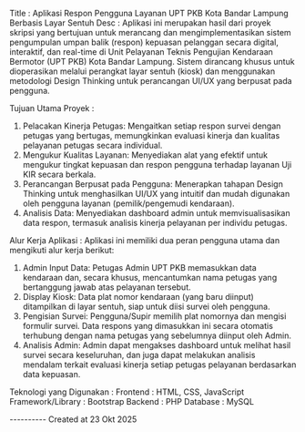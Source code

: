 Title     : Aplikasi Respon Pengguna Layanan UPT PKB Kota Bandar Lampung Berbasis Layar Sentuh
Desc      : Aplikasi ini merupakan hasil dari proyek skripsi yang bertujuan untuk merancang dan mengimplementasikan sistem pengumpulan umpan balik (respon) kepuasan pelanggan secara digital, interaktif, dan real-time di Unit Pelayanan Teknis Pengujian Kendaraan Bermotor (UPT PKB) Kota Bandar Lampung. Sistem dirancang khusus untuk dioperasikan melalui perangkat layar sentuh (kiosk) dan menggunakan metodologi Design Thinking untuk perancangan UI/UX yang berpusat pada pengguna.

Tujuan Utama Proyek  :
1.	Pelacakan Kinerja Petugas: Mengaitkan setiap respon survei dengan petugas yang bertugas, memungkinkan evaluasi kinerja dan kualitas pelayanan petugas secara individual.
2.	Mengukur Kualitas Layanan: Menyediakan alat yang efektif untuk mengukur tingkat kepuasan dan respon pengguna terhadap layanan Uji KIR secara berkala.
3.	Perancangan Berpusat pada Pengguna: Menerapkan tahapan Design Thinking untuk menghasilkan UI/UX yang intuitif dan mudah digunakan oleh pengguna layanan (pemilik/pengemudi kendaraan).
4.	Analisis Data: Menyediakan dashboard admin untuk memvisualisasikan data respon, termasuk analisis kinerja pelayanan per individu petugas.

Alur Kerja Aplikasi  :
Aplikasi ini memiliki dua peran pengguna utama dan mengikuti alur kerja berikut:
1.	Admin Input Data: Petugas Admin UPT PKB memasukkan data kendaraan dan, secara khusus, mencantumkan nama petugas yang bertanggung jawab atas pelayanan tersebut.
2.	Display Kiosk: Data plat nomor kendaraan (yang baru diinput) ditampilkan di layar sentuh, siap untuk diisi survei oleh pengguna.
3.	Pengisian Survei: Pengguna/Supir memilih plat nomornya dan mengisi formulir survei. Data respons yang dimasukkan ini secara otomatis terhubung dengan nama petugas yang sebelumnya diinput oleh Admin.
4.	Analisis Admin: Admin dapat mengakses dashboard untuk melihat hasil survei secara keseluruhan, dan juga dapat melakukan analisis mendalam terkait evaluasi kinerja setiap petugas pelayanan berdasarkan data kepuasan.

Teknologi yang Digunakan :
Frontend               : HTML, CSS, JavaScript
Framework/Library      : Bootstrap
Backend                : PHP
Database               : MySQL


---------- Created at 23 Okt 2025
